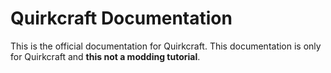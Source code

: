 # Quirkcraft Documentation

This is the official documentation for Quirkcraft.
This documentation is only for Quirkcraft and **this not a modding tutorial**.